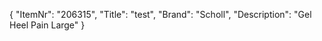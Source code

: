 {
  "ItemNr": "206315",
  "Title": "test",
  "Brand": "Scholl",
  "Description": "Gel Heel Pain Large"
}